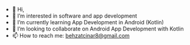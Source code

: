 - 👋 Hi,
- 👀 I’m interested in software and app development
- 🌱 I’m currently learning App Development in Android (Kotlin)
- 💞️ I’m looking to collaborate on Android App Development with Kotlin
- 📫 How to reach me: behzatcinar8@gmail.com

<!---
siliziumb/siliziumb is a ✨ special ✨ repository because its `README.md` (this file) appears on your GitHub profile.
You can click the Preview link to take a look at your changes.
--->
